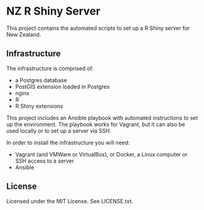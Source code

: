 # NZ R Shiny Server

This project contains the automated scripts to set up a R Shiny server for New Zealand.

## Infrastructure

The infrastructure is comprised of:

* a Postgres database
* PostGIS extension loaded in Postgres
* nginx
* R
* R Shiny extensions

This project includes an Ansible playbook with automated instructions to set up the environment. The playbook
works for Vagrant, but it can also be used locally or to set up a server via SSH.

In order to install the infrastructure you will need:

* Vagrant (and VMWare or VirtualBox), or Docker, a Linux computer or SSH access to a server
* Ansible

## License

Licensed under the MIT License. See LICENSE.txt.
